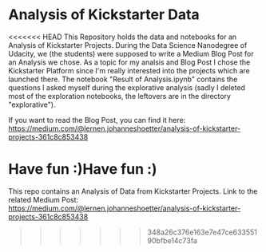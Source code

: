 # Analysis of Kickstarter Data

<<<<<<< HEAD
This Repository holds the data and notebooks for an Analysis of Kickstarter Projects.
During the Data Science Nanodegree of Udacity, we (the students) were supposed to write a Medium Blog Post for an Analysis we chose.
As a topic for my analsis and Blog Post I chose the Kickstarter Platform since I'm really interested into the projects which are launched there.
The notebook "Result of Analysis.ipynb" contains the questions I asked myself during the explorative analysis (sadly I deleted most of the exploration notebooks, the leftovers are in the directory "explorative").

If you want to read the Blog Post, you can find it here: https://medium.com/@lernen.johanneshoetter/analysis-of-kickstarter-projects-361c8c853438

Have fun :)Have fun :)
=======
This repo contains an Analysis of Data from Kickstarter Projects.
Link to the related Medium Post: https://medium.com/@lernen.johanneshoetter/analysis-of-kickstarter-projects-361c8c853438
>>>>>>> 348a26c376e163e7e47ce63355190bfbe14c73fa
